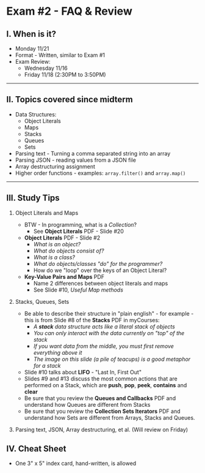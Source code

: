 # Exam #2 - FAQ & Review

## I. When is it?
- Monday 11/21
- Format - Written, similar to Exam #1
- Exam Review:
  - Wednesday 11/16
  - Friday 11/18 (2:30PM to 3:50PM)

<hr>

## II. Topics covered since midterm

- Data Structures:
  - Object Literals
  - Maps
  - Stacks
  - Queues
  - Sets
- Parsing text - Turning a comma separated string into an array
- Parsing JSON - reading values from a JSON file
- Array destructuring assignment
- Higher order functions - examples: `array.filter()` and `array.map()`


<hr>

## III. Study Tips

1) Object Literals and Maps
    - BTW - In programming, what is a *Collection*?
      - See **Object Literals** PDF - Slide #20
    - **Object Literals** PDF - Slide #2
      - *What is an object?* 
      - *What do objects consist of?*
      - *What is a class?*
      - *What do objects/classes "do" for the programmer?*
      - How do we "loop" over the keys of an Object Literal?
    - **Key-Value Pairs and Maps** PDF
      - Name 2 differences between object literals and maps
      - See Slide #10, *Useful Map methods*

2) Stacks, Queues, Sets
    - Be able to describe their structure in "plain english" - for example - this is from Slide #8 of the **Stacks** PDF in myCourses:
      - *A **stack** data structure acts like a literal stack of objects*
      - *You can only interact with the data currently on "top" of the stack*
      - *If you want data from the middle, you must first remove everything above it*
      - *The image on this slide (a pile of teacups) is a good metaphor for a stack*
    - Slide #10 talks about **LIFO**  - "Last In, First Out" 
    - Slides #9 and #13 discuss the most common actions that are performed on a Stack, which are **push**, **pop**, **peek**, **contains** and **clear**
    - Be sure that you review the **Queues and Callbacks** PDF and understand how Queues are different from Stacks
    - Be sure that you review the **Collection Sets Iterators** PDF and understand how Sets are different from Arrays, Stacks and Queues.
    
3) Parsing text, JSON, Array destructuring, et al. (Will review on Friday)


## IV. Cheat Sheet
- One 3" x 5" index card, hand-written, is allowed

